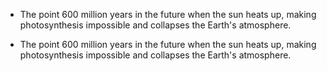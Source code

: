 - The point 600 million years in the future when the sun heats up, making photosynthesis impossible and collapses the Earth's atmosphere.   

- The point 600 million years in the future when the sun heats up, making photosynthesis impossible and collapses the Earth's atmosphere.   
